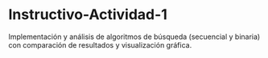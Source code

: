 # Instructivo-Actividad-1
Implementación y análisis de algoritmos de búsqueda (secuencial y binaria) con comparación de resultados y visualización gráfica.
